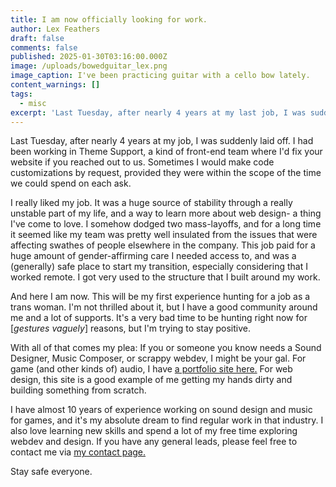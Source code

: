 ```yaml
---
title: I am now officially looking for work.
author: Lex Feathers
draft: false
comments: false
published: 2025-01-30T03:16:00.000Z
image: /uploads/bowedguitar_lex.png
image_caption: I've been practicing guitar with a cello bow lately.
content_warnings: []
tags:
  - misc
excerpt: 'Last Tuesday, after nearly 4 years at my last job, I was suddenly laid off.'
---
```

Last Tuesday, after nearly 4 years at my job, I was suddenly laid off. I had been working in Theme Support, a kind of front-end team where I'd fix your website if you reached out to us. Sometimes I would make code customizations by request, provided they were within the scope of the time we could spend on each ask.

I really liked my job. It was a huge source of stability through a really unstable part of my life, and a way to learn more about web design- a thing I've come to love. 
I somehow dodged two mass-layoffs, and for a long time it seemed like my team was pretty well insulated from the issues that were affecting swathes of people elsewhere in the company. This job paid for a huge amount of gender-affirming care I needed access to, and was a (generally) safe place to start my transition, especially considering that I worked remote. I got very used to the structure that I built around my work.

And here I am now. This will be my first experience hunting for a job as a trans woman. I'm not thrilled about it, but I have a good community around me and a lot of supports. It's a very bad time to be hunting right now for [*gestures vaguely*] reasons, but I'm trying to stay positive. 

With all of that comes my plea: If you or someone you know needs a Sound Designer, Music Composer, or scrappy webdev, I might be your gal. For game (and other kinds of) audio, I have [a portfolio site here.](https://gameaudio.ca) For web design, this site is a good example of me getting my hands dirty and building something from scratch. 

I have almost 10 years of experience working on sound design and music for games, and it's my absolute dream to find regular work in that industry. I also love learning new skills and spend a lot of my free time exploring webdev and design. If you have any general leads, please feel free to contact me via [my contact page.](https://lexfeathers.ca/pages/contact)

Stay safe everyone.
